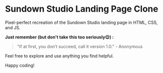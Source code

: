# Sundown Studio Landing Page Clone

Pixel-perfect recreation of the Sundown Studio landing page in HTML, CSS, and JS.

**Just remember (but don't take this too seriously😉) :**
> "If at first, you don’t succeed, call it version 1.0." - Anonymous

Feel free to explore and use anything you find helpful.

Happy coding!

